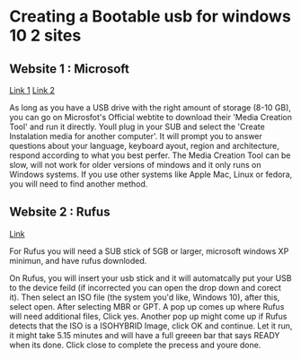 # Creating a Bootable usb for windows 10 2 sites #

## Website 1 : Microsoft
[Link 1](https://techcommunity.microsoft.com/discussions/windowsinsiderprogram/help-how-can-i-make-a-windows-10-bootable-usb-drive/4355083) 
[Link 2](https://support.microsoft.com/en-gb/windows/create-installation-media-for-windows-99a58364-8c02-206f-aa6f-40c3b507420d) 

As long as you have a USB drive with the right amount of storage (8-10 GB), you can go on Microsfot's Official webtite to download their 'Media Creation Tool' and run it directly. Youll plug in your SUB and select the 'Create Instalation media for another computer'. It will prompt you to answer questions about your language, keyboard ayout, region and architecture, respond according to what you best perfer. The Media Creation Tool can be slow, will not work for older versions of mindows and it only runs on Windows systems. If you use other systems like Apple Mac, Linux or fedora, you will need to find another method.  

## Website 2 : Rufus
[Link](https://ubuntu.com/tutorials/create-a-usb-stick-on-windows#1-overview) 

For Rufus you will need a SUB stick of 5GB or larger, microsoft windows XP minimun, and have rufus downloded. 

On Rufus, you will insert your usb stick and it will automatcally put your USB to the device feild (if incorrected you can open the drop down and corect it). Then select an ISO file (the system you'd like, Windows 10), after this, select open. After selecting MBR or GPT. A pop up comes up where Rufus will need additional files, Click yes. Another pop up might come up if Rufus detects that the ISO is a ISOHYBRID Image, click OK and continue. Let it run, it might take 5.15 minutes and will have a full greeen bar that says READY when its done. Click close to complete the precess and youre done. 
